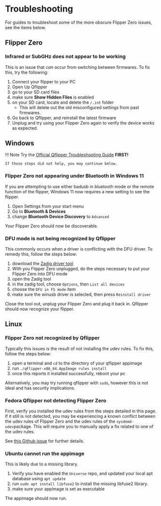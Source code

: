 # Troubleshooting
For guides to troubleshoot some of the more obscure Flipper Zero issues, see the items below.


## Flipper Zero

### Infrared or SubGHz does not appear to be working
This is an issue that *can* occur from switching between firmwares. To fix this, try the following:

1. Connect your flipper to your PC
1. Open Up Qflipper
1. go to your SD card files
1. make sure **Show Hidden Files** is enabled
1. on your SD card, locate and delete the `/.int` folder
    - This will delete out the old misconfigured settings from past firmwares.
1. Go back to Qflipper, and reinstall the latest firmware
1. Unplug and try using your Flipper Zero again to verify the device works as expected.

## Windows

!!! Note
    Try the [Official Qflipper Troubleshooting Guide](https://docs.flipper.net/qflipper/windows-debug) **FIRST!**
    
    If those steps did not help, you may continue below.

### Flipper Zero not appearing under Bluetooth in Windows 11
If you are attempting to use either badusb in bluetooth mode or the remote function of the flipper, Windows 11 now requires a new setting to see the flipper. 

1. Open Settings from your start menu
1. Go to **Bluetooth & Devices**
1. change **Bluetooth Device Discovery** to `Advanced`

Your Flipper Zero should now be discoverable. 

### DFU mode is not being recognized by Qflipper
This commonly occurs when a driver is conflicting with the DFU driver.
To remedy this, follow the steps below:

1. download the [Zadig driver tool](https://github.com/pbatard/libwdi/releases/)
1. With you Flipper Zero unplugged, do the steps necessary to put your Flipper Zero into DFU mode
1. open the Zadig tool
1. in the zadig tool, choose `Options`, then `List all devices`
1. choose the `DFU in FS mode` item
1. make sure the winusb driver is selected, then press `Reinstall driver`

Close the tool out, unplug your Flipper Zero and plug it back in. Qflipper should now recognize your flipper.

## Linux

### Flipper Zero not recognized by Qflipper
Typically this issues is the result of not installing the udev rules. To fix this, follow the steps below:

1. open a terminal and `cd` to the directory of your qflipper appimage
1. run `./qFlipper-x86_64.AppImage rules install `
1. once this reports it installed successfully, reboot your pc

Alternatively, you may try running qflipper with `sudo`, however this is not ideal and has security implications. 

### Fedora Qflipper not detecting Flipper Zero
First, verify you installed the udev rules from the steps detailed in this page.
If it still is not detected, you may be experiencing a known conflict between the udev rules of Flipper Zero and the udev rules of the `sysdemd-udev`package.
This will require you to manually apply a fix related to one of the udev rules.

See [this Github issue](https://github.com/flipperdevices/qFlipper/issues/154#issuecomment-1371038376) for further details. 

### Ubuntu cannot run the appimage
This is likely due to a missing library. 

1. Verify you have enabled the `Universe` repo, and updated your local apt database using `apt update` 
1. run `sudo apt install libfuse2` to install the missing libfuse2 library. 
1. make sure your appimage is set as executable

The appimage should now run. 
